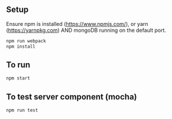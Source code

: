 ## Setup

Ensure npm is installed (https://www.npmjs.com/), or yarn (https://yarnpkg.com)
AND mongoDB running on the default port.
```sh
npm run webpack
npm install
```

## To run
```sh
npm start
``` 

## To test server component (mocha)
```sh
npm run test
``` 